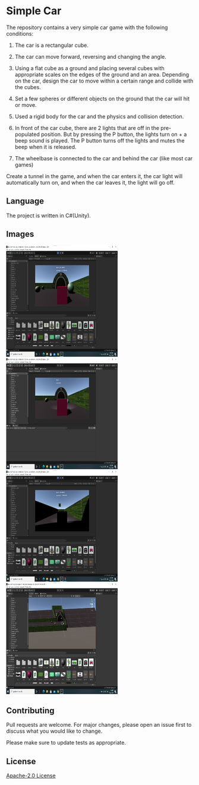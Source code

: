 # Simple Car

The repository contains a very simple car game with the following conditions:

1) The car is a rectangular cube.

2) The car can move forward, reversing and changing the angle.

3) Using a flat cube as a ground and placing several cubes with appropriate scales on the edges of the ground and an area. Depending on the car, design the car to move within a certain range and collide with the cubes.

4) Set a few spheres or different objects on the ground that the car will hit or move.

5) Used a rigid body for the car and the physics and collision detection.

6) In front of the car cube, there are 2 lights that are off in the pre-populated position. But by pressing the P button, the lights turn on + a beep sound is played.
The P button turns off the lights and mutes the beep when it is released.

7) The wheelbase is connected to the car and behind the car (like most car games)

Create a tunnel in the game, and when the car enters it, the car light will automatically turn on, and when the car leaves it, the light will go off.

## Language
The project is written in C#(Unity).

## Images
<img src="1.png" width="300" height=300></img> 
<img src="2.png" width="300" height=300></img> 
<img src="3.png" width="300" height=300></img> 
<img src="4.png" width="300" height=300></img> 
## Contributing
Pull requests are welcome. For major changes, please open an issue first to discuss what you would like to change.

Please make sure to update tests as appropriate.

## License
[ Apache-2.0 License](http://www.apache.org/licenses/)


